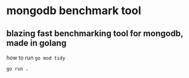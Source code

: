 # mongodb benchmark tool

## blazing fast benchmarking tool for mongodb, made in golang

how to run
`go mod tidy`

`go run .`